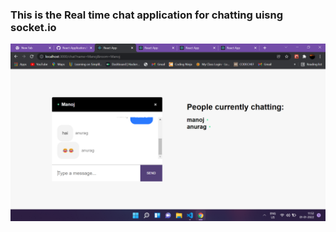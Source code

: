 ### This is the Real time chat application for chatting uisng socket.io
<img src= "Screenshot1.png">